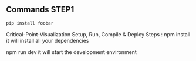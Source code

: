 ## Commands STEP1
```bash
pip install foobar
```


Critical-Point-Visualization
Setup, Run, Compile & Deploy Steps :
npm install it will install all your dependencies

npm run dev it will start the development environment